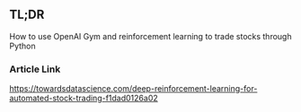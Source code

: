 ## TL;DR
How to use OpenAI Gym and reinforcement learning to trade stocks through Python 
### Article Link
https://towardsdatascience.com/deep-reinforcement-learning-for-automated-stock-trading-f1dad0126a02
